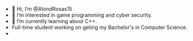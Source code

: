 - 👋 Hi, I’m @AlondRosas15
- 👀 I’m interested in game programming and cyber security. 
- 🌱 I’m currently learning about C++.
- Full-time student working on geting my Bachelor's in Computer Science.
- 



<!---
AlondRosas15/AlondRosas15 is a ✨ special ✨ repository because its `README.md` (this file) appears on your GitHub profile.
You can click the Preview link to take a look at your changes.
--->

